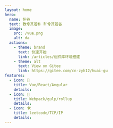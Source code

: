 ```yaml
---
layout: home
hero:
  name: 怀谷  
  text: 敦兮其若朴 旷兮其若谷
  image:
    src: /vue.png
    alt: da
  actions:
    - theme: brand
      text: 快速开始
      link: /articles/组件库环境搭建
    - theme: alt
      text: View on Gitee
      link: https://gitee.com/cn-zyh12/huai-gu
features:
  - icon: 🖖
    title: Vue/React/Angular
    details: 
  - icon: 🖖
    title: Webpack/gulp/rollup
    details: 
  - icon: 🛠️
    title: leetcode/TCP/IP
    details: 
---
```

